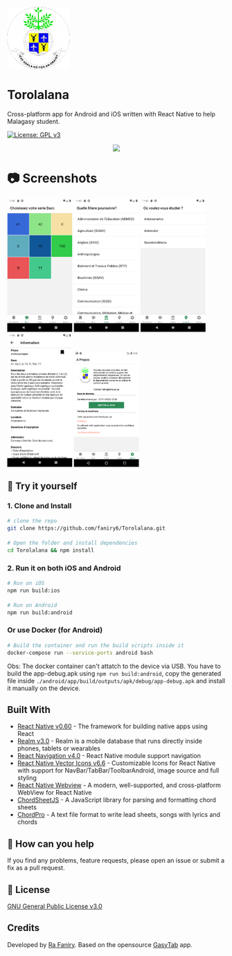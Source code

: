 ![Open Chord Icon](android/app/src/main/res/mipmap-xxhdpi/ic_launcher.png?raw=true 'Torolalana')

# Torolalana

Cross-platform app for Android and iOS written with React Native to help Malagasy student.

[![License: GPL v3](https://img.shields.io/badge/License-GPLv3-blue.svg)](https://www.gnu.org/licenses/gpl-3.0)

<p style="display: flex;flex-wrap: wrap; align-items: center;justify-content: center">
  <a href="https://play.google.com/store/apps/details?id=com.torolalana">
    <img src="https://play.google.com/intl/en_us/badges/images/generic/en_badge_web_generic.png" width="250">
  </a>
</p>

# :camera: Screenshots

<p float="left">
  <img src="./screenshots/baccList.png" alt="screenshot-1" width="150">
  <img src="./screenshots/filiereList.png" alt="screenshot-2" width="150">
  <img src="./screenshots/locationList.png" alt="screenshot-3" width="150">
  <img src="./screenshots/information.png" alt="screenshot-4" width="150">
  <img src="./screenshots/info.png" alt="screenshot-5" width="150">
</p>

## :hammer: Try it yourself

### 1. Clone and Install

```bash
# clone the repo
git clone https://github.com/faniry6/Torolalana.git

# Open the folder and install dependencies
cd Torolalana && npm install
```

### 2. Run it on both iOS and Android

```bash
# Run on iOS
npm run build:ios

# Run on Android
npm run build:android
```

### Or use Docker (for Android)

```bash
# Build the container and run the build scripts inside it
docker-compose run --service-ports android bash
```

Obs: The docker container can't attatch to the device via USB. You have to build the app-debug.apk using `npm run build:android`, copy the generated file inside `./android/app/build/outputs/apk/debug/app-debug.apk` and install it manually on the device.

## Built With

- [React Native v0.60](https://facebook.github.io/react-native/) - The framework for building native apps using React
- [Realm v3.0](https://github.com/realm/realm-js) - Realm is a mobile database that runs directly inside phones, tablets or wearables
- [React Navigation v4.0](https://reactnavigation.org) - React Native module support navigation
- [React Native Vector Icons v6.6](https://github.com/oblador/react-native-vector-icons) - Customizable Icons for React Native with support for NavBar/TabBar/ToolbarAndroid, image source and full styling
- [React Native Webview](https://github.com/react-native-community/react-native-webview) - A modern, well-supported, and cross-platform WebView for React Native
- [ChordSheetJS](https://github.com/martijnversluis/ChordSheetJS) - A JavaScript library for parsing and formatting chord sheets
- [ChordPro](https://www.chordpro.org/chordpro/index.html) - A text file format to write lead sheets, songs with lyrics and chords

## :raising_hand: How can you help

If you find any problems, feature requests, please open an issue or submit a fix as a pull request.

## :newspaper: License

[GNU General Public License v3.0](LICENSE)

## Credits

Developed by [Ra Faniry](https://github.com/faniry6). Based on the opensource [GasyTab](https://github.com/faniry6/gasytab) app.
